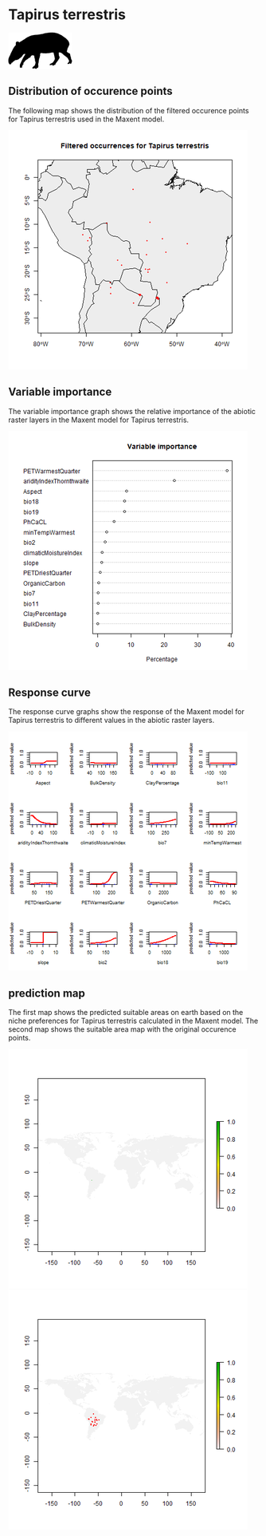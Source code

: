 # Tapirus terrestris 

![](image_taxa.png) 

## Distribution of occurence points 
The following map shows the distribution of the filtered occurence points for Tapirus terrestris used in the Maxent model. 

![](occurrences.png)
    
## Variable importance 
The variable importance graph shows the relative importance of the abiotic raster layers in the  Maxent model for Tapirus terrestris. 

![](valid_maxent_variable_importance.png)
    
## Response curve 
The response curve graphs show the response of the Maxent model for Tapirus terrestris to different values in the abiotic raster layers. 

![](valid_maxent_response_curve.png)
    
## prediction map 
The first map shows the predicted suitable areas on earth based on the niche preferences for Tapirus terrestris calculated in the Maxent model. The second map shows the suitable area map with the original occurence points.

![](prediction_map.png)
![](prediction_occurence_map.png)
    
